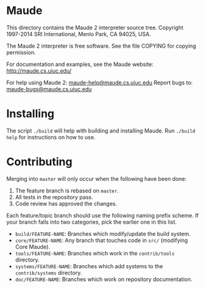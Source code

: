 Maude
=====

This directory contains the Maude 2 interpreter source tree.
Copyright 1997-2014 SRI International, Menlo Park, CA 94025, USA.

The Maude 2 interpreter is free software.
See the file COPYING for copying permission.

For documentation and examples, see the Maude website: <http://maude.cs.uiuc.edu/>

For help using Maude 2:	<maude-help@maude.cs.uiuc.edu>
Report bugs to:	<maude-bugs@maude.cs.uiuc.edu>

Installing
==========

The script `./build` will help with building and installing Maude.
Run `./build help` for instructions on how to use.

Contributing
============

Merging into `master` will only occur when the following have been done:

1.  The feature branch is rebased on `master`.
2.  All tests in the repository pass.
3.  Code review has approved the changes.

Each feature/topic branch should use the following naming prefix scheme.
If your branch falls into two categories, pick the earlier one in this list.

-   `build/FEATURE-NAME`:   Branches which modify/update the build system.
-   `core/FEATURE-NAME`:    Any branch that touches code in `src/` (modifying Core Maude).
-   `tools/FEATURE-NAME`:   Branches which work in the `contrib/tools` directory.
-   `systems/FEATURE-NAME`: Branches which add systems to the `contrib/systems` directory.
-   `doc/FEATURE-NAME`:     Branches which work on repository documentation.
